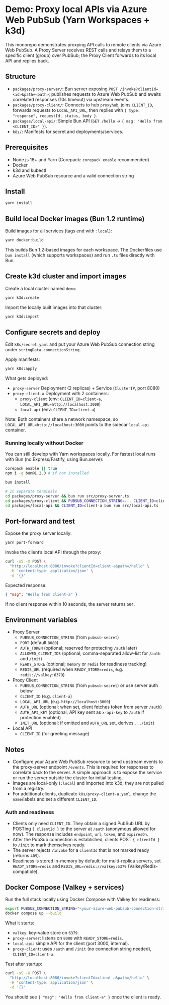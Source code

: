 # Demo: Proxy local APIs via Azure Web PubSub (Yarn Workspaces + k3d)

This monorepo demonstrates proxying API calls to remote clients via Azure Web PubSub. A Proxy Server receives REST calls and relays them to a specific client (group) over PubSub; the Proxy Client forwards to its local API and replies back.

## Structure

- `packages/proxy-server/`: Bun server exposing `POST /invoke?clientId=<id>&path=<path>`; publishes requests to Azure Web PubSub and awaits correlated responses (10s timeout) via upstream events.
- `packages/proxy-client/`: Connects to hub `proxyhub`, joins `CLIENT_ID`, forwards requests to `LOCAL_API_URL`, then replies with `{ type: "response", requestId, status, body }`.
- `packages/local-api/`: Simple Bun API (`GET /hello` → `{ msg: "Hello from <CLIENT_ID>" }`).
- `k8s/`: Manifests for secret and deployments/services.

## Prerequisites

- Node.js 18+ and Yarn (Corepack: `corepack enable` recommended)
- Docker
- k3d and kubectl
- Azure Web PubSub resource and a valid connection string

## Install

```bash
yarn install
```

## Build local Docker images (Bun 1.2 runtime)

Build images for all services (tags end with `:local`):

```bash
yarn docker:build
```

This builds Bun 1.2-based images for each workspace. The Dockerfiles use `bun install` (which supports workspaces) and run `.ts` files directly with Bun.

## Create k3d cluster and import images

Create a local cluster named `demo`:

```bash
yarn k3d:create
```

Import the locally built images into that cluster:

```bash
yarn k3d:import
```

## Configure secrets and deploy

Edit `k8s/secret.yaml` and put your Azure Web PubSub connection string under `stringData.connectionString`.

Apply manifests:

```bash
yarn k8s:apply
```

What gets deployed:

- `proxy-server` Deployment (2 replicas) + Service (`ClusterIP`, port 8080)
- `proxy-client-a` Deployment with 2 containers:
  - `proxy-client` (env: `CLIENT_ID=client-a`, `LOCAL_API_URL=http://localhost:3000`)
  - `local-api` (env: `CLIENT_ID=client-a`)

Note: Both containers share a network namespace, so `LOCAL_API_URL=http://localhost:3000` points to the sidecar `local-api` container.

### Running locally without Docker

You can still develop with Yarn workspaces locally. For fastest local runs with Bun (no Express/Fastify, using Bun.serve):

```bash
corepack enable || true
npm i -g bun@1.2.0 # if not installed

bun install

# In separate terminals
cd packages/proxy-server && bun run src/proxy-server.ts
cd packages/proxy-client && PUBSUB_CONNECTION_STRING=... CLIENT_ID=client-a LOCAL_API_URL=http://localhost:3000 bun run src/proxy-client.ts
cd packages/local-api && CLIENT_ID=client-a bun run src/local-api.ts
```

## Port-forward and test

Expose the proxy server locally:

```bash
yarn port-forward
```

Invoke the client’s local API through the proxy:

```bash
curl -sS -X POST \
  "http://localhost:8080/invoke?clientId=client-a&path=/hello" \
  -H 'content-type: application/json' \
  -d '{}'
```

Expected response:

```json
{ "msg": "Hello from client-a" }
```

If no client response within 10 seconds, the server returns `504`.

## Environment variables

- Proxy Server
  - `PUBSUB_CONNECTION_STRING` (from `pubsub-secret`)
  - `PORT` (default `8080`)
  - `AUTH_TOKEN` (optional; reserved for protecting `/auth` later)
  - `ALLOWED_CLIENT_IDS` (optional; comma-separated allow-list for `/auth` and `/init`)
  - `READY_STORE` (optional; `memory` or `redis` for readiness tracking)
  - `REDIS_URL` (required when `READY_STORE=redis`, e.g. `redis://valkey:6379`)
- Proxy Client
  - `PUBSUB_CONNECTION_STRING` (from `pubsub-secret`) or use server auth below
  - `CLIENT_ID` (e.g. `client-a`)
  - `LOCAL_API_URL` (e.g. `http://localhost:3000`)
  - `AUTH_URL` (optional; when set, client fetches token from server `/auth`)
  - `AUTH_API_KEY` (optional; API key sent as `x-api-key` to `/auth` if protection enabled)
  - `INIT_URL` (optional; if omitted and `AUTH_URL` set, derives `.../init`)
- Local API
  - `CLIENT_ID` (for greeting message)

## Notes

- Configure your Azure Web PubSub resource to send upstream events to the proxy-server endpoint `/events`. This is required for responses to correlate back to the server. A simple approach is to expose the service or run the server outside the cluster for initial testing.
- Images are local-only (`:local`) and imported into k3d; they are not pulled from a registry.
- For additional clients, duplicate `k8s/proxy-client-a.yaml`, change the `name`/labels and set a different `CLIENT_ID`.

### Auth and readiness

- Clients only need `CLIENT_ID`. They obtain a signed PubSub URL by POSTing `{ clientId }` to the server at `/auth` (anonymous allowed for now). The response includes `endpoint`, `url`, `token`, and `expiresOn`.
- After the PubSub connection is established, clients POST `{ clientId }` to `/init` to mark themselves ready.
- The server rejects `/invoke` for a `clientId` that is not marked ready (returns `409`).
- Readiness is stored in-memory by default; for multi-replica servers, set `READY_STORE=redis` and `REDIS_URL=redis://valkey:6379` (Valkey/Redis-compatible).

## Docker Compose (Valkey + services)

Run the full stack locally using Docker Compose with Valkey for readiness:

```bash
export PUBSUB_CONNECTION_STRING="<your-azure-web-pubsub-connection-string>"
docker compose up --build
```

What it starts:
- `valkey`: key-value store on `6379`.
- `proxy-server`: listens on `8080` with `READY_STORE=redis`.
- `local-api`: simple API for the client (port 3000, internal).
- `proxy-client`: uses `/auth` and `/init` (no connection string needed), `CLIENT_ID=client-a`.

Test after startup:

```bash
curl -sS -X POST \
  "http://localhost:8080/invoke?clientId=client-a&path=/hello" \
  -H 'content-type: application/json' \
  -d '{}'
```

You should see `{ "msg": "Hello from client-a" }` once the client is ready.

